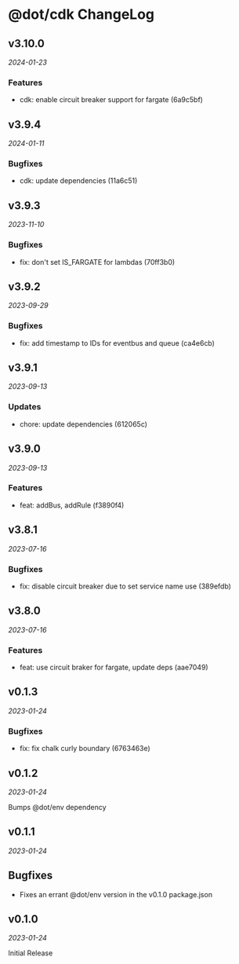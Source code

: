 # @dot/cdk ChangeLog

## v3.10.0

_2024-01-23_

### Features

- cdk: enable circuit breaker support for fargate (6a9c5bf)

## v3.9.4

_2024-01-11_

### Bugfixes

- cdk: update dependencies (11a6c51)

## v3.9.3

_2023-11-10_

### Bugfixes

- fix: don't set IS_FARGATE for lambdas (70ff3b0)

## v3.9.2

_2023-09-29_

### Bugfixes

- fix: add timestamp to IDs for eventbus and queue (ca4e6cb)

## v3.9.1

_2023-09-13_

### Updates

- chore: update dependencies (612065c)

## v3.9.0

_2023-09-13_

### Features

- feat: addBus, addRule (f3890f4)

## v3.8.1

_2023-07-16_

### Bugfixes

- fix: disable circuit breaker due to set service name use (389efdb)

## v3.8.0

_2023-07-16_

### Features

- feat: use circuit braker for fargate, update deps (aae7049)

## v0.1.3

_2023-01-24_

### Bugfixes

- fix: fix chalk curly boundary (6763463e)

## v0.1.2

_2023-01-24_

Bumps @dot/env dependency

## v0.1.1

_2023-01-24_

## Bugfixes

- Fixes an errant @dot/env version in the v0.1.0 package.json

## v0.1.0

_2023-01-24_

Initial Release

